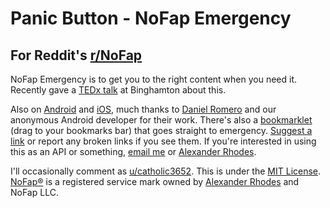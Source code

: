 # Panic Button - NoFap Emergency
## For Reddit's [r/NoFap](https://reddit.com/r/NoFap)
NoFap Emergency is to get you to the right content when you need it. Recently gave a [TEDx talk](https://www.youtube.com/watch?v=M9pPgIraoOM) at Binghamton about this.

Also on [Android](https://github.com/csanonymus/NoFap-Android) and [iOS](https://github.com/danielx0328/NoFap), much thanks to [Daniel Romero](https://github.com/danielx0328) and our anonymous Android developer for their work. There's also a [bookmarklet](https://emergency.nofap.com/director.php?cat=bookmarklet) (drag to your bookmarks bar) that goes straight to emergency. [Suggest a link](https://emergency.nofap.com/suggestor.php) or report any broken links if you see them. If you're interested in using this as an API or something, [email me](mailto:jack.fischer11@gmail.com) or [Alexander Rhodes](mailto:rhodes@nofap.com).

I'll occasionally comment as [u/catholic3652](https://www.reddit.com/user/catholic3652).
This is under the [MIT License](http://jackfischer.mit-license.org/).
[NoFap®](https://www.nofap.com) is a registered service mark owned by [Alexander Rhodes](https://www.alexanderrhodes.net) and NoFap LLC.
